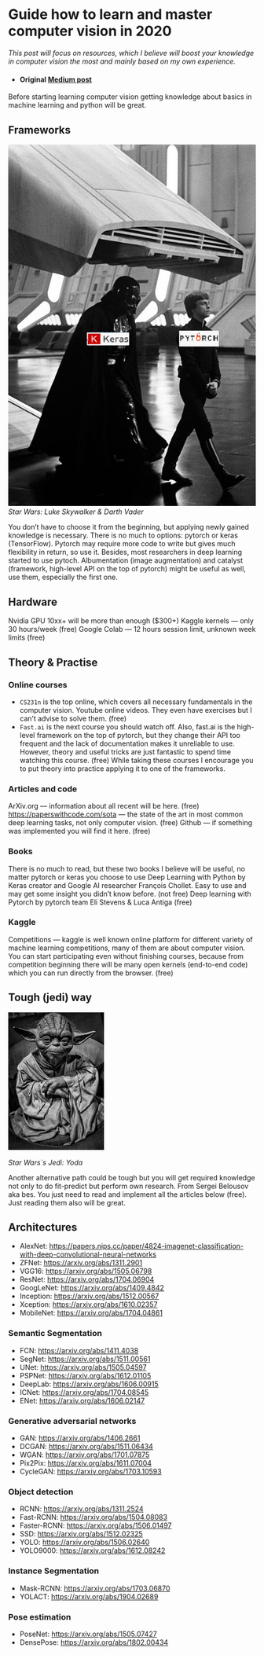 # Guide how to learn and master computer vision in 2020

*This post will focus on resources, which I believe will boost your knowledge in computer vision the most and mainly based on my own experience.*

* #### Original [Medium post](https://towardsdatascience.com/guide-to-learn-computer-vision-in-2020-36f19d92c934)

Before starting learning computer vision getting knowledge about basics in machine learning and python will be great.

## Frameworks
![keras_vs_torch.png](/images/guide_cv/keras_vs_torch.png)
*Star Wars: Luke Skywalker & Darth Vader*

You don’t have to choose it from the beginning, but applying newly gained knowledge is necessary.
There is no much to options: pytorch or keras (TensorFlow). Pytorch may require more code to write but gives much flexibility in return, so use it. Besides, most researchers in deep learning started to use pytoch.
Albumentation (image augmentation) and catalyst (framework, high-level API on the top of pytorch) might be useful as well, use them, especially the first one.

## Hardware

Nvidia GPU 10xx+ will be more than enough ($300+)
Kaggle kernels — only 30 hours/week (free)
Google Colab — 12 hours session limit, unknown week limits (free)

## Theory & Practise

### Online courses

* ```CS231n``` is the top online, which covers all necessary fundamentals in the computer vision. Youtube online videos. They even have exercises but I can’t advise to solve them. (free)
* ```Fast.ai``` is the next course you should watch off. Also, fast.ai is the high-level framework on the top of pytorch, but they change their API too frequent and the lack of documentation makes it unreliable to use. However, theory and useful tricks are just fantastic to spend time watching this course. (free)
While taking these courses I encourage you to put theory into practice applying it to one of the frameworks.

### Articles and code

ArXiv.org — information about all recent will be here. (free)
https://paperswithcode.com/sota — the state of the art in most common deep learning tasks, not only computer vision. (free)
Github — if something was implemented you will find it here. (free)

### Books

There is no much to read, but these two books I believe will be useful, no matter pytorch or keras you choose to use
Deep Learning with Python by Keras creator and Google AI researcher François Chollet. Easy to use and may get some insight you didn’t know before. (not free)
Deep learning with Pytorch by pytorch team Eli Stevens & Luca Antiga (free)

### Kaggle

Competitions — kaggle is well known online platform for different variety of machine learning competitions, many of them are about computer vision. You can start participating even without finishing courses, because from competition beginning there will be many open kernels (end-to-end code) which you can run directly from the browser. (free)

## Tough (jedi) way

![jedi.png](/images/guide_cv/jedi.png)

*Star Wars`s Jedi: Yoda*

Another alternative path could be tough but you will get required knowledge not only to do fit-predict but perform own research. From Sergei Belousov aka bes.
You just need to read and implement all the articles below (free). Just reading them also will be great.

## Architectures

* AlexNet: <https://papers.nips.cc/paper/4824-imagenet-classification-with-deep-convolutional-neural-networks>
* ZFNet: <https://arxiv.org/abs/1311.2901>
* VGG16: <https://arxiv.org/abs/1505.06798>
* ResNet: <https://arxiv.org/abs/1704.06904>
* GoogLeNet: <https://arxiv.org/abs/1409.4842>
* Inception: <https://arxiv.org/abs/1512.00567>
* Xception: <https://arxiv.org/abs/1610.02357>
* MobileNet: <https://arxiv.org/abs/1704.04861>

### Semantic Segmentation

* FCN: <https://arxiv.org/abs/1411.4038>
* SegNet: <https://arxiv.org/abs/1511.00561>
* UNet: <https://arxiv.org/abs/1505.04597>
* PSPNet: <https://arxiv.org/abs/1612.01105>
* DeepLab: <https://arxiv.org/abs/1606.00915>
* ICNet: <https://arxiv.org/abs/1704.08545>
* ENet: <https://arxiv.org/abs/1606.02147>

### Generative adversarial networks

* GAN: <https://arxiv.org/abs/1406.2661>
* DCGAN: <https://arxiv.org/abs/1511.06434>
* WGAN: <https://arxiv.org/abs/1701.07875>
* Pix2Pix: <https://arxiv.org/abs/1611.07004>
* CycleGAN: <https://arxiv.org/abs/1703.10593>

### Object detection

* RCNN: <https://arxiv.org/abs/1311.2524>
* Fast-RCNN: <https://arxiv.org/abs/1504.08083>
* Faster-RCNN: <https://arxiv.org/abs/1506.01497>
* SSD: <https://arxiv.org/abs/1512.02325>
* YOLO: <https://arxiv.org/abs/1506.02640>
* YOLO9000: <https://arxiv.org/abs/1612.08242>
  
### Instance Segmentation

* Mask-RCNN: <https://arxiv.org/abs/1703.06870>
* YOLACT: <https://arxiv.org/abs/1904.02689>

### Pose estimation

* PoseNet: <https://arxiv.org/abs/1505.07427>
* DensePose: <https://arxiv.org/abs/1802.00434>